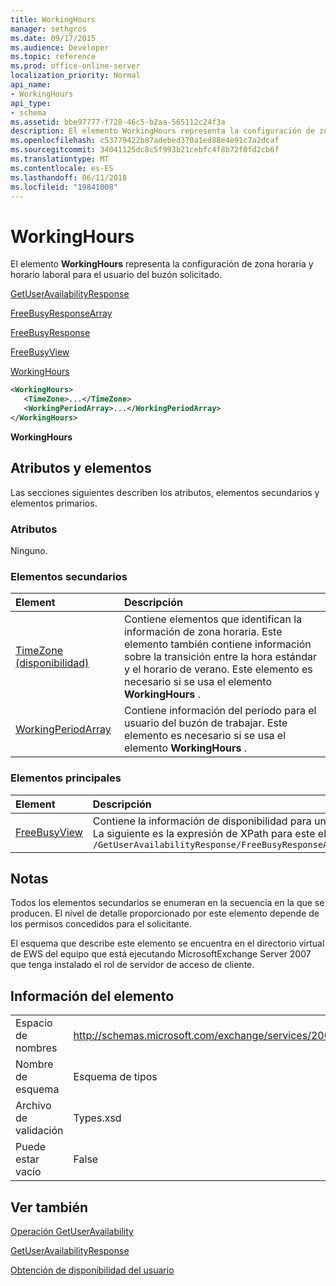 ```yaml
---
title: WorkingHours
manager: sethgros
ms.date: 09/17/2015
ms.audience: Developer
ms.topic: reference
ms.prod: office-online-server
localization_priority: Normal
api_name:
- WorkingHours
api_type:
- schema
ms.assetid: bbe97777-f728-46c5-b2aa-565112c24f3a
description: El elemento WorkingHours representa la configuración de zona horaria y horario laboral para el usuario del buzón solicitado.
ms.openlocfilehash: c53779422b87adebed370a1ed88e4e91c7a2dcaf
ms.sourcegitcommit: 34041125dc8c5f993b21cebfc4f8b72f0fd2cb6f
ms.translationtype: MT
ms.contentlocale: es-ES
ms.lasthandoff: 06/11/2018
ms.locfileid: "19841008"
---
```

# <a name="workinghours"></a>WorkingHours

El elemento **WorkingHours** representa la configuración de zona horaria y horario laboral para el usuario del buzón solicitado. 
  
[GetUserAvailabilityResponse](getuseravailabilityresponse.md)
  
[FreeBusyResponseArray](freebusyresponsearray.md)
  
[FreeBusyResponse](freebusyresponse.md)
  
[FreeBusyView](freebusyview.md)
  
[WorkingHours](workinghours-ex15websvcsotherref.md)
  
```xml
<WorkingHours>
   <TimeZone>...</TimeZone>
   <WorkingPeriodArray>...</WorkingPeriodArray>
</WorkingHours>
```

 **WorkingHours**
## <a name="attributes-and-elements"></a>Atributos y elementos

Las secciones siguientes describen los atributos, elementos secundarios y elementos primarios.
  
### <a name="attributes"></a>Atributos

Ninguno.
  
### <a name="child-elements"></a>Elementos secundarios

|**Element**|**Descripción**|
|:-----|:-----|
|[TimeZone (disponibilidad)](timezone-availability.md) <br/> |Contiene elementos que identifican la información de zona horaria. Este elemento también contiene información sobre la transición entre la hora estándar y el horario de verano. Este elemento es necesario si se usa el elemento **WorkingHours** .  <br/> |
|[WorkingPeriodArray](workingperiodarray.md) <br/> |Contiene información del período para el usuario del buzón de trabajar. Este elemento es necesario si se usa el elemento **WorkingHours** .  <br/> |
   
### <a name="parent-elements"></a>Elementos principales

|**Element**|**Descripción**|
|:-----|:-----|
|[FreeBusyView](freebusyview.md) <br/> |Contiene la información de disponibilidad para un usuario específico.  <br/> La siguiente es la expresión de XPath para este elemento:  <br/>  `/GetUserAvailabilityResponse/FreeBusyResponseArray/FreeBusyResponse/FreeBusyView/` <br/> |
   
## <a name="remarks"></a>Notas

Todos los elementos secundarios se enumeran en la secuencia en la que se producen. El nivel de detalle proporcionado por este elemento depende de los permisos concedidos para el solicitante.
  
El esquema que describe este elemento se encuentra en el directorio virtual de EWS del equipo que está ejecutando MicrosoftExchange Server 2007 que tenga instalado el rol de servidor de acceso de cliente.
  
## <a name="element-information"></a>Información del elemento

|||
|:-----|:-----|
|Espacio de nombres  <br/> |http://schemas.microsoft.com/exchange/services/2006/types  <br/> |
|Nombre de esquema  <br/> |Esquema de tipos  <br/> |
|Archivo de validación  <br/> |Types.xsd  <br/> |
|Puede estar vacío  <br/> |False  <br/> |
   
## <a name="see-also"></a>Ver también



[Operación GetUserAvailability](getuseravailability-operation.md)
  
[GetUserAvailabilityResponse](getuseravailabilityresponse.md)


[Obtención de disponibilidad del usuario](http://msdn.microsoft.com/library/d4133fcb-9b0f-4e6b-aadf-a389da83516a%28Office.15%29.aspx)

